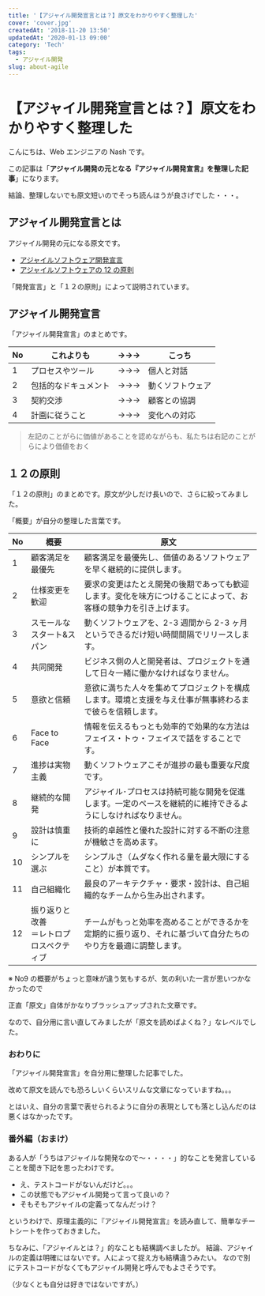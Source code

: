 ```yaml
---
title: '【アジャイル開発宣言とは？】原文をわかりやすく整理した'
cover: 'cover.jpg'
createdAt: '2018-11-20 13:50'
updatedAt: '2020-01-13 09:00'
category: 'Tech'
tags:
  - アジャイル開発
slug: about-agile
---
```


# 【アジャイル開発宣言とは？】原文をわかりやすく整理した

こんにちは、Web エンジニアの Nash です。

この記事は「**アジャイル開発の元となる『アジャイル開発宣言』を整理した記事**」になります。

結論、整理しないでも原文短いのでそっち読んほうが良さげでした・・・。

## アジャイル開発宣言とは

アジャイル開発の元になる原文です。

- [アジャイルソフトウェア開発宣言](http://agilemanifesto.org/iso/ja/manifesto.html)
- [アジャイルソフトウェアの 12 の原則](http://agilemanifesto.org/iso/ja/principles.html)

「開発宣言」と「１２の原則」によって説明されています。

## アジャイル開発宣言

「アジャイル開発宣言」のまとめです。

| No  | これよりも           | →→→ | こっち           |
| --- | -------------------- | --- | ---------------- |
| 1   | プロセスやツール     | →→→ | 個人と対話       |
| 2   | 包括的なドキュメント | →→→ | 動くソフトウェア |
| 3   | 契約交渉             | →→→ | 顧客との協調     |
| 4   | 計画に従うこと       | →→→ | 変化への対応     |

> 左記のことがらに価値があることを認めながらも、私たちは右記のことがらにより価値をおく

## １２の原則

「１２の原則」のまとめです。原文が少しだけ長いので、さらに絞ってみました。

「概要」が自分の整理した言葉です。

| No  | 概要　                                     | 原文                                                                                                             |
| --- | ------------------------------------------ | ---------------------------------------------------------------------------------------------------------------- |
| 1   | 顧客満足を<br>最優先                       | 顧客満足を最優先し、価値のあるソフトウェアを早く継続的に提供します。                                             |
| 2   | 仕様変更を<br>歓迎                         | 要求の変更はたとえ開発の後期であっても歓迎します。変化を味方につけることによって、お客様の競争力を引き上げます。 |
| 3   | スモールな<br>スタート&スパン              | 動くソフトウェアを、2-3 週間から 2-3 ヶ月というできるだけ短い時間間隔でリリースします。                          |
| 4   | 共同開発                                   | ビジネス側の人と開発者は、プロジェクトを通して日々一緒に働かなければなりません。                                 |
| 5   | 意欲と信頼                                 | 意欲に満ちた人々を集めてプロジェクトを構成します。環境と支援を与え仕事が無事終わるまで彼らを信頼します。         |
| 6   | Face to Face                               | 情報を伝えるもっとも効率的で効果的な方法はフェイス・トゥ・フェイスで話をすることです。                           |
| 7   | 進捗は実物主義                             | 動くソフトウェアこそが進捗の最も重要な尺度です。                                                                 |
| 8   | 継続的な開発                               | アジャイル･プロセスは持続可能な開発を促進します。一定のペースを継続的に維持できるようにしなければなりません。    |
| 9   | 設計は慎重に                               | 技術的卓越性と優れた設計に対する不断の注意が機敏さを高めます。                                                   |
| 10  | シンプルを選ぶ                             | シンプルさ（ムダなく作れる量を最大限にすること）が本質です。                                                     |
| 11  | 自己組織化                                 | 最良のアーキテクチャ・要求・設計は、自己組織的なチームから生み出されます。                                       |
| 12  | 振り返りと改善<br>＝レトロプロスペクティブ | チームがもっと効率を高めることができるかを定期的に振り返り、それに基づいて自分たちのやり方を最適に調整します。   |

※ No9 の概要がちょっと意味が違う気もするが、気の利いた一言が思いつかなかったので

正直「原文」自体がかなりブラッシュアップされた文章です。

なので、自分用に言い直してみましたが「原文を読めばよくね？」なレベルでした。

### おわりに

「アジャイル開発宣言」を自分用に整理した記事でした。

改めて原文を読んでも恐ろしいくらいスリムな文章になっていますね。。。

とはいえ、自分の言葉で表せられるように自分の表現としても落とし込んだのは悪くはなかったです。

### 番外編（おまけ）

ある人が「うちはアジャイルな開発なので〜・・・・」的なことを発言していることを聞き下記を思ったわけです。

- え、テストコードがないんだけど。。。
- この状態でもアジャイル開発って言って良いの？
- そもそもアジャイルの定義ってなんだっけ？

というわけで、原理主義的に『アジャイル開発宣言』を読み直して、簡単なチートシートを作っておきました。

ちなみに、「アジャイルとは？」的なことも結構調べましたが。
結論、アジャイルの定義は明確にはないです。人によって捉え方も結構違うみたい。
なので別にテストコードがなくてもアジャイル開発と呼んでもよさそうです。

（少なくとも自分は好きではないですが。）
